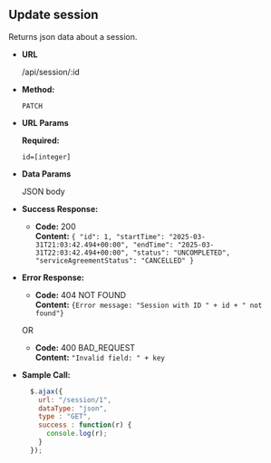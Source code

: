 **Update session**
----
Returns json data about a session.

* **URL**

  /api/session/:id

* **Method:**

  `PATCH`

*  **URL Params**

   **Required:**

   `id=[integer]`

* **Data Params**

  JSON body

* **Success Response:**

    * **Code:** 200 <br />
      **Content:** `{
    "id": 1,
    "startTime": "2025-03-31T21:03:42.494+00:00",
    "endTime": "2025-03-31T22:03:42.494+00:00",
    "status": "UNCOMPLETED",
    "serviceAgreementStatus": "CANCELLED"
}`

* **Error Response:**

    * **Code:** 404 NOT FOUND <br />
      **Content:** `{Error message: "Session with ID " + id + " not found"}`

  OR

    * **Code:** 400 BAD_REQUEST <br />
      **Content:** `"Invalid field: " + key`

* **Sample Call:**

  ```javascript
    $.ajax({
      url: "/session/1",
      dataType: "json",
      type : "GET",
      success : function(r) {
        console.log(r);
      }
    });
  ```